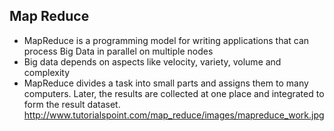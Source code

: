 ## Map Reduce
* MapReduce is a programming model for writing applications that can process Big Data in parallel on multiple nodes
* Big data depends on aspects like velocity, variety, volume and complexity
* MapReduce divides a task into small parts and assigns them to many computers. Later, the results are collected at one place and integrated to form the result dataset.
http://www.tutorialspoint.com/map_reduce/images/mapreduce_work.jpg
